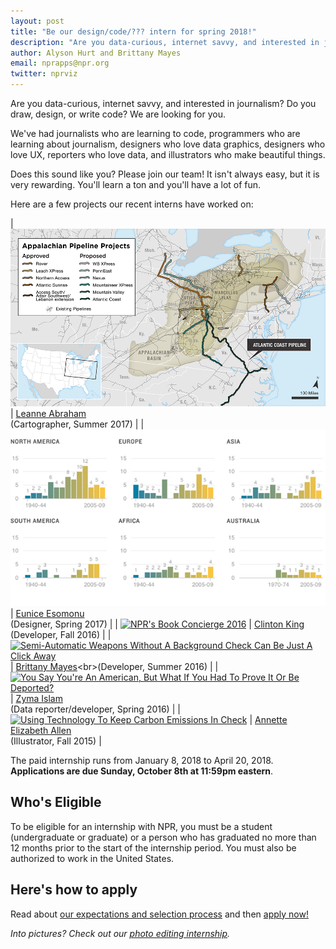 ```yaml
---
layout: post
title: "Be our design/code/??? intern for spring 2018!"
description: "Are you data-curious, internet savvy, and interested in journalism? Do you draw, design, or write code? We are looking for you."
author: Alyson Hurt and Brittany Mayes
email: nprapps@npr.org
twitter: nprviz
---
```


Are you data-curious, internet savvy, and interested in journalism? Do you draw, design, or write code? We are looking for you.

We've had journalists who are learning to code, programmers who are learning about journalism, designers who love data graphics, designers who love UX, reporters who love data, and illustrators who make beautiful things.

Does this sound like you? Please join our team! It isn't always easy, but it is very rewarding. You'll learn a ton and you'll have a lot of fun.

Here are a few projects our recent interns have worked on:

| [![Natural Gas Building Boom Fuels Climate Worries, Enrages Landowners](/img/posts/intern-app-pipeline.png)](http://www.npr.org/2017/07/17/536708576/natural-gas-building-boom-fuels-climate-worries-enrages-landowners) | [Leanne Abraham](https://twitter.com/LeanneFaybraham)<br>(Cartographer, Summer 2017) |
| [![Find Out What New Viruses Are Emerging In Your Backyard](/img/posts/intern-pandemics.jpg)](http://www.npr.org/sections/goatsandsoda/2017/02/07/512634375/map-find-out-what-new-viruses-are-emerging-in-your-backyard) | [Eunice Esomonu](https://twitter.com/3u_nice)<br>(Designer, Spring 2017) |
| [![NPR's Book Concierge 2016](/img/posts/intern-book-concierge.jpg)](http://apps.npr.org/best-books-2016/) | [Clinton King](https://twitter.com/clintonjking)<br>(Developer, Fall 2016) |
| [![Semi-Automatic Weapons Without A Background Check Can Be Just A Click Away](/img/posts/intern-armslist.png)](http://www.npr.org/sections/alltechconsidered/2016/06/17/482483537/semi-automatic-weapons-without-a-background-check-can-be-just-a-click-away) | [Brittany Mayes](https://twitter.com/BritRenee_)<br>(Developer, Summer 2016) |
| [![You Say You're An American, But What If You Had To Prove It Or Be Deported?](/img/posts/intern-zyma.jpg)](http://www.npr.org/sections/thetwo-way/2016/12/22/504031635/you-say-you-re-an-american-but-what-if-you-had-to-prove-it-or-be-deported) | [Zyma Islam](https://twitter.com/zymaislam)<br>(Data reporter/developer, Spring 2016) |
| [![Using Technology To Keep Carbon Emissions In Check](/img/posts/intern-annette.jpg)](http://www.npr.org/sections/alltechconsidered/2016/01/04/461517606/using-technology-to-keep-carbon-emissions-in-check) | [Annette Elizabeth Allen](https://twitter.com/anntheeli)<br>(Illustrator, Fall 2015) |


The paid internship runs from January 8, 2018 to April 20, 2018. **Applications are due Sunday, October 8th at 11:59pm eastern**.

## Who's Eligible

To be eligible for an internship with NPR, you must be a student (undergraduate or graduate) or a person who has graduated no more than 12 months prior to the start of the internship period. You must also be authorized to work in the United States.

## Here's how to apply

Read about [our expectations and selection process](/2015/10/14/how-to-apply.html) and then [apply now!](https://recruiting.ultipro.com/NAT1011NATPR/JobBoard/af823b19-a43b-4cda-b6c2-c06508d84cf6/OpportunityDetail?opportunityId=6b1c52b1-f98b-4a2d-be83-c6554fcce2a1)

*Into pictures? Check out our [photo editing internship](/2017/09/20/spring-2018-photo-internship.html).*
